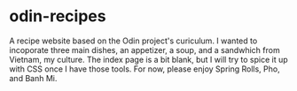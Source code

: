 # odin-recipes
A recipe website based on the Odin project's curiculum. 
I wanted to incoporate three main dishes, an appetizer, a soup, and a sandwhich from Vietnam, my culture. The index page is a bit blank, but I will try to spice it up with CSS once I have those tools. For now, please enjoy Spring Rolls, Pho, and Banh Mi.